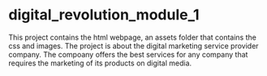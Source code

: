 # digital_revolution_module_1

This project contains the html webpage, an assets folder that contains the css and images. The project is about the digital marketing service provider company. The compoany offers the best services for any company that requires the marketing of its products on digital media. 
